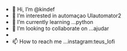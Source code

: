 - 👋 Hi, I’m @kindef
- 👀 I’m interested in  automaçao UIautomator2
- 🌱 I’m currently learning ...python
- 💞️ I’m looking to collaborate on ...ajudar
-
- 📫 How to reach me ...instagram:teus_lofi

<!---
kindef/kindef is a ✨ special ✨ repository because its `README.md` (this file) appears on your GitHub profile.
You can click the Preview link to take a look at your changes.
--->
